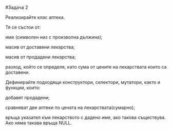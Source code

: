 
#Задача 2 

Реализирайте клас аптека.
</p>Тя се състои от:
</p>име (символен низ с произволна дължина);
</p>масив от доставени лекарства;
</p>масив от продадени лекарства;
</p>разход, който се определя, като сума от цените на лекарствата които са доставени.
</p>
</p>Дефинирайте подходящи конструктори, селектори, мутатори, както и функции, които:
</p>добавят продадени;
</p>сравняват две аптеки по цената на лекарствата(сумарно);
</p>връща указател към лекарството с дадено име, ако такова съществува. Ако няма такава връща NULL.
